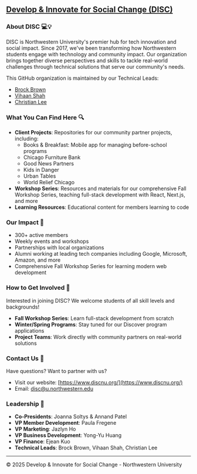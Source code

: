 ## [Develop & Innovate for Social Change (DISC)](https://www.discnu.org/)

### About DISC 💻💡

DISC is Northwestern University's premier hub for tech innovation and social impact. Since 2017, we've been transforming how Northwestern students engage with technology and community impact. Our organization brings together diverse perspectives and skills to tackle real-world challenges through technical solutions that serve our community's needs.

This GitHub organization is maintained by our Technical Leads:

- [Brock Brown](https://www.linkedin.com/in/bbrockbrown/)
- [Vihaan Shah](https://www.linkedin.com/in/shah-vihaan/)
- [Christian Lee](https://www.linkedin.com/in/christian-lee-b429032a9/)

### What You Can Find Here 🔍

- **Client Projects**: Repositories for our community partner projects, including:
  - Books & Breakfast: Mobile app for managing before-school programs
  - Chicago Furniture Bank
  - Good News Partners
  - Kids in Danger
  - Urban Tables
  - World Relief Chicago
- **Workshop Series**: Resources and materials for our comprehensive Fall Workshop Series, teaching full-stack development with React, Next.js, and more
- **Learning Resources**: Educational content for members learning to code

### Our Impact 🌟

- 300+ active members
- Weekly events and workshops
- Partnerships with local organizations
- Alumni working at leading tech companies including Google, Microsoft, Amazon, and more
- Comprehensive Fall Workshop Series for learning modern web development

### How to Get Involved 🤝

Interested in joining DISC? We welcome students of all skill levels and backgrounds!

- **Fall Workshop Series**: Learn full-stack development from scratch
- **Winter/Spring Programs**: Stay tuned for our Discover program applications
- **Project Teams**: Work directly with community partners on real-world solutions

### Contact Us 📧

Have questions? Want to partner with us?

- Visit our website: [https://www.discnu.org/](https://www.discnu.org/)
- Email: [disc@u.northwestern.edu](mailto:disc@u.northwestern.edu)

### Leadership 👥

- **Co-Presidents**: Joanna Soltys & Annand Patel
- **VP Member Development**: Paula Fregene
- **VP Marketing**: Jazlyn Ho
- **VP Business Development**: Yong-Yu Huang
- **VP Finance**: Ejean Kuo
- **Technical Leads**: Brock Brown, Vihaan Shah, Christian Lee

---

© 2025 Develop & Innovate for Social Change - Northwestern University
